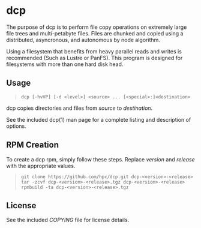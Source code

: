 dcp
===
The purpose of dcp is to perform file copy operations on extremely large file
trees and multi-petabyte files. Files are chunked and copied using a
distributed, asyncronous, and autonomous by node algorithm.

Using a filesystem that benefits from heavy parallel reads and writes is
recommended (Such as Lustre or PanFS). This program is designed for
filesystems with more than one hard disk head.

Usage
-----

> ```dcp [-hvVP] [-d <level>] <source> ... [<special>:]<destination>```

dcp copies directories and files from *source* to *destination*.

See the included dcp(1) man page for a complete listing and description of
options.

RPM Creation
------------
To create a dcp rpm, simply follow these steps. Replace *version* and
*release* with the appropriate values.

> ```git clone https://github.com/hpc/dcp.git dcp-<version>-<release>```
> ```tar -zcvf dcp-<version>-<release>.tgz dcp-<version>-<release>```
> ```rpmbuild -ta dcp-<version>-<release>.tgz```

License
-------
See the included *COPYING* file for license details.
